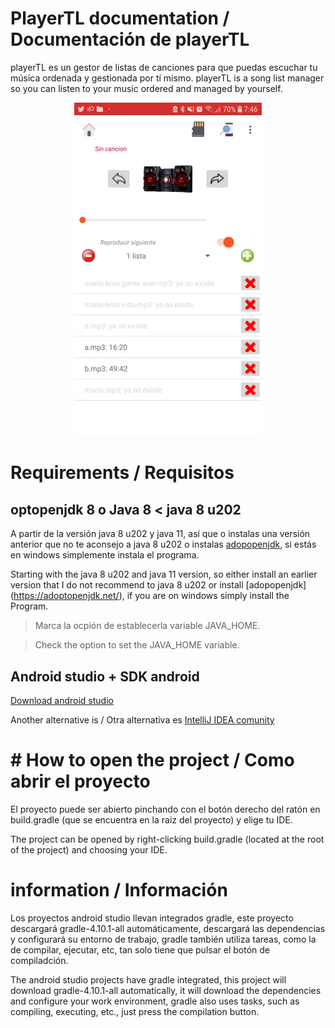 # PlayerTL documentation / Documentación de playerTL


playerTL es un gestor de listas de canciones para que puedas escuchar tu música ordenada y gestionada por tí mismo.
playerTL is a song list manager so you can listen to your music ordered and managed by yourself.

<!-- ![Imagen programa](images/program.jpg) -->
<div><center><img src="images/program.jpg" width="300" /></center></div>

# Requirements / Requisitos

## optopenjdk 8 o Java 8 < java 8 u202

A partir de la versión java 8 u202 y java 11, así que o instalas una versión anterior que no te aconsejo a java 8 u202 o instalas [adopopenjdk](https://adoptopenjdk.net/), si estás en windows simplemente instala el programa.

Starting with the java 8 u202 and java 11 version, so either install an earlier version that I do not recommend to java 8 u202 or install [adopopenjdk] (https://adoptopenjdk.net/), if you are on windows simply install the Program.

> Marca la ocpión de establecerla variable JAVA_HOME.

> Check the option to set the JAVA_HOME variable.

## Android studio + SDK android

[Download android studio](https://developer.android.com/studio?hl=es-419)

Another alternative is / Otra alternativa es [IntelliJ IDEA comunity](https://www.jetbrains.com/es-es/idea/download/#section=windows)

# # How to open the project / Como abrir el proyecto

El proyecto puede ser abierto pinchando con el botón derecho del ratón en build.gradle (que se encuentra en la raiz del proyecto) y elige tu IDE.

The project can be opened by right-clicking build.gradle (located at the root of the project) and choosing your IDE.


# information / Información

Los proyectos android studio llevan integrados gradle, este proyecto descargará gradle-4.10.1-all automáticamente, descargará las dependencias y configurará su entorno de trabajo, gradle también utiliza tareas, como la de compilar, ejecutar, etc, tan solo tiene que pulsar el botón de compiladción.

The android studio projects have gradle integrated, this project will download gradle-4.10.1-all automatically, it will download the dependencies and configure your work environment, gradle also uses tasks, such as compiling, executing, etc., just press the compilation button.
